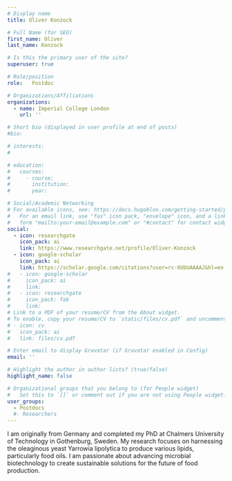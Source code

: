 ```yaml
---
# Display name
title: Oliver Konzock

# Full Name (for SEO)
first_name: Oliver
last_name: Konzock

# Is this the primary user of the site?
superuser: true

# Role/position
role:   Postdoc

# Organizations/Affiliations
organizations:
  - name: Imperial College London
    url: ''

# Short bio (displayed in user profile at end of posts)
#bio: 

# interests:
#   

# education:
#   courses:
#     - course: 
#       institution: 
#       year: 

# Social/Academic Networking
# For available icons, see: https://docs.hugoblox.com/getting-started/page-builder/#icons
#   For an email link, use "fas" icon pack, "envelope" icon, and a link in the
#   form "mailto:your-email@example.com" or "#contact" for contact widget.
social:
  - icon: researchgate
    icon_pack: ai
    link: https://www.researchgate.net/profile/Oliver-Konzock 
  - icon: google-scholar
    icon_pack: ai
    link: https://scholar.google.com/citations?user=rc-0UbUAAAAJ&hl=en
#   - icon: google-scholar
#     icon_pack: ai
#     link: 
#   - icon: researchgate
#     icon_pack: fab
#     link: 
# Link to a PDF of your resume/CV from the About widget.
# To enable, copy your resume/CV to `static/files/cv.pdf` and uncomment the lines below.
# - icon: cv
#   icon_pack: ai
#   link: files/cv.pdf

# Enter email to display Gravatar (if Gravatar enabled in Config)
email: ''

# Highlight the author in author lists? (true/false)
highlight_name: false

# Organizational groups that you belong to (for People widget)
#   Set this to `[]` or comment out if you are not using People widget.
user_groups:
  - Postdocs
  #- Researchers
---
```


I am originally from Germany and completed my PhD at Chalmers University of Technology in Gothenburg, Sweden. My research focuses on harnessing the oleaginous yeast Yarrowia lipolytica to produce various lipids, particularly food oils. I am passionate about advancing microbial biotechnology to create sustainable solutions for the future of food production.
